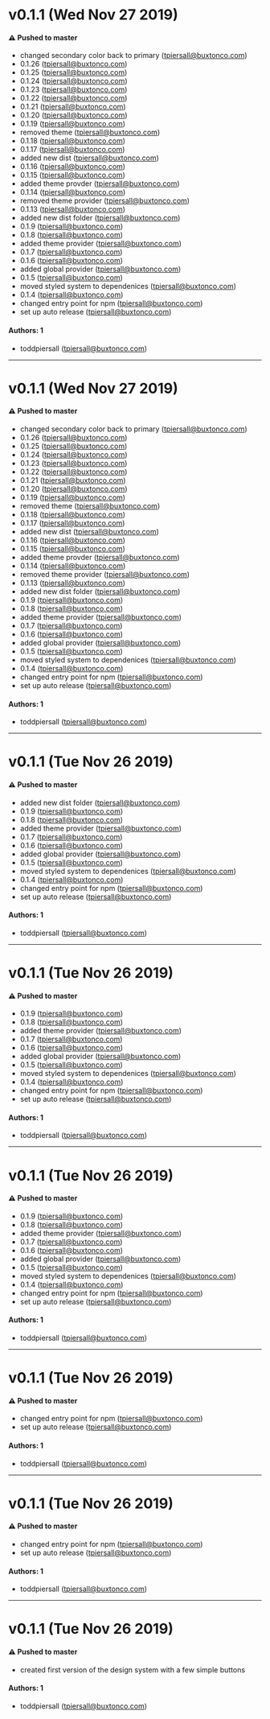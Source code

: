 # v0.1.1 (Wed Nov 27 2019)

#### ⚠️  Pushed to master

- changed secondary color back to primary  (tpiersall@buxtonco.com)
- 0.1.26  (tpiersall@buxtonco.com)
- 0.1.25  (tpiersall@buxtonco.com)
- 0.1.24  (tpiersall@buxtonco.com)
- 0.1.23  (tpiersall@buxtonco.com)
- 0.1.22  (tpiersall@buxtonco.com)
- 0.1.21  (tpiersall@buxtonco.com)
- 0.1.20  (tpiersall@buxtonco.com)
- 0.1.19  (tpiersall@buxtonco.com)
- removed theme  (tpiersall@buxtonco.com)
- 0.1.18  (tpiersall@buxtonco.com)
- 0.1.17  (tpiersall@buxtonco.com)
- added new dist  (tpiersall@buxtonco.com)
- 0.1.16  (tpiersall@buxtonco.com)
- 0.1.15  (tpiersall@buxtonco.com)
- added theme provder  (tpiersall@buxtonco.com)
- 0.1.14  (tpiersall@buxtonco.com)
- removed theme provider  (tpiersall@buxtonco.com)
- 0.1.13  (tpiersall@buxtonco.com)
- added new dist folder  (tpiersall@buxtonco.com)
- 0.1.9  (tpiersall@buxtonco.com)
- 0.1.8  (tpiersall@buxtonco.com)
- added theme provider  (tpiersall@buxtonco.com)
- 0.1.7  (tpiersall@buxtonco.com)
- 0.1.6  (tpiersall@buxtonco.com)
- added global provider  (tpiersall@buxtonco.com)
- 0.1.5  (tpiersall@buxtonco.com)
- moved styled system to dependenices  (tpiersall@buxtonco.com)
- 0.1.4  (tpiersall@buxtonco.com)
- changed entry point for npm  (tpiersall@buxtonco.com)
- set up auto release  (tpiersall@buxtonco.com)

#### Authors: 1

- toddpiersall (tpiersall@buxtonco.com)

---

# v0.1.1 (Wed Nov 27 2019)

#### ⚠️  Pushed to master

- changed secondary color back to primary  (tpiersall@buxtonco.com)
- 0.1.26  (tpiersall@buxtonco.com)
- 0.1.25  (tpiersall@buxtonco.com)
- 0.1.24  (tpiersall@buxtonco.com)
- 0.1.23  (tpiersall@buxtonco.com)
- 0.1.22  (tpiersall@buxtonco.com)
- 0.1.21  (tpiersall@buxtonco.com)
- 0.1.20  (tpiersall@buxtonco.com)
- 0.1.19  (tpiersall@buxtonco.com)
- removed theme  (tpiersall@buxtonco.com)
- 0.1.18  (tpiersall@buxtonco.com)
- 0.1.17  (tpiersall@buxtonco.com)
- added new dist  (tpiersall@buxtonco.com)
- 0.1.16  (tpiersall@buxtonco.com)
- 0.1.15  (tpiersall@buxtonco.com)
- added theme provder  (tpiersall@buxtonco.com)
- 0.1.14  (tpiersall@buxtonco.com)
- removed theme provider  (tpiersall@buxtonco.com)
- 0.1.13  (tpiersall@buxtonco.com)
- added new dist folder  (tpiersall@buxtonco.com)
- 0.1.9  (tpiersall@buxtonco.com)
- 0.1.8  (tpiersall@buxtonco.com)
- added theme provider  (tpiersall@buxtonco.com)
- 0.1.7  (tpiersall@buxtonco.com)
- 0.1.6  (tpiersall@buxtonco.com)
- added global provider  (tpiersall@buxtonco.com)
- 0.1.5  (tpiersall@buxtonco.com)
- moved styled system to dependenices  (tpiersall@buxtonco.com)
- 0.1.4  (tpiersall@buxtonco.com)
- changed entry point for npm  (tpiersall@buxtonco.com)
- set up auto release  (tpiersall@buxtonco.com)

#### Authors: 1

- toddpiersall (tpiersall@buxtonco.com)

---

# v0.1.1 (Tue Nov 26 2019)

#### ⚠️  Pushed to master

- added new dist folder  (tpiersall@buxtonco.com)
- 0.1.9  (tpiersall@buxtonco.com)
- 0.1.8  (tpiersall@buxtonco.com)
- added theme provider  (tpiersall@buxtonco.com)
- 0.1.7  (tpiersall@buxtonco.com)
- 0.1.6  (tpiersall@buxtonco.com)
- added global provider  (tpiersall@buxtonco.com)
- 0.1.5  (tpiersall@buxtonco.com)
- moved styled system to dependenices  (tpiersall@buxtonco.com)
- 0.1.4  (tpiersall@buxtonco.com)
- changed entry point for npm  (tpiersall@buxtonco.com)
- set up auto release  (tpiersall@buxtonco.com)

#### Authors: 1

- toddpiersall (tpiersall@buxtonco.com)

---

# v0.1.1 (Tue Nov 26 2019)

#### ⚠️  Pushed to master

- 0.1.9  (tpiersall@buxtonco.com)
- 0.1.8  (tpiersall@buxtonco.com)
- added theme provider  (tpiersall@buxtonco.com)
- 0.1.7  (tpiersall@buxtonco.com)
- 0.1.6  (tpiersall@buxtonco.com)
- added global provider  (tpiersall@buxtonco.com)
- 0.1.5  (tpiersall@buxtonco.com)
- moved styled system to dependenices  (tpiersall@buxtonco.com)
- 0.1.4  (tpiersall@buxtonco.com)
- changed entry point for npm  (tpiersall@buxtonco.com)
- set up auto release  (tpiersall@buxtonco.com)

#### Authors: 1

- toddpiersall (tpiersall@buxtonco.com)

---

# v0.1.1 (Tue Nov 26 2019)

#### ⚠️  Pushed to master

- 0.1.9  (tpiersall@buxtonco.com)
- 0.1.8  (tpiersall@buxtonco.com)
- added theme provider  (tpiersall@buxtonco.com)
- 0.1.7  (tpiersall@buxtonco.com)
- 0.1.6  (tpiersall@buxtonco.com)
- added global provider  (tpiersall@buxtonco.com)
- 0.1.5  (tpiersall@buxtonco.com)
- moved styled system to dependenices  (tpiersall@buxtonco.com)
- 0.1.4  (tpiersall@buxtonco.com)
- changed entry point for npm  (tpiersall@buxtonco.com)
- set up auto release  (tpiersall@buxtonco.com)

#### Authors: 1

- toddpiersall (tpiersall@buxtonco.com)

---

# v0.1.1 (Tue Nov 26 2019)

#### ⚠️  Pushed to master

- changed entry point for npm  (tpiersall@buxtonco.com)
- set up auto release  (tpiersall@buxtonco.com)

#### Authors: 1

- toddpiersall (tpiersall@buxtonco.com)

---

# v0.1.1 (Tue Nov 26 2019)

#### ⚠️  Pushed to master

- changed entry point for npm  (tpiersall@buxtonco.com)
- set up auto release  (tpiersall@buxtonco.com)

#### Authors: 1

- toddpiersall (tpiersall@buxtonco.com)

---

# v0.1.1 (Tue Nov 26 2019)

#### ⚠️  Pushed to master

- created first version of the design system with a few simple buttons


#### Authors: 1

- toddpiersall (tpiersall@buxtonco.com)